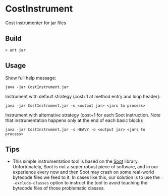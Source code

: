 # CostInstrument
Cost instrumenter for jar files

## Build
```
> ant jar
```

## Usage
Show full help message:
```
java -jar CostInstrument.jar
```
Instrument with default strategy (cost+1 at method entry and loop header):
```
java -jar CostInstrument.jar -o <output jar> <jars to process>
```
Instrument with alternative strategy (cost+1 for each Soot instruction. Note that instrumentation happens only at the end of each basic block):
```
java -jar CostInstrument.jar -s HEAVY -o <output jar> <jars to process>
```

## Tips

- This simple instrumentation tool is based on the [Soot](https://github.com/Sable/soot) library. Unfortunately, Soot is not a super robust piece of software, and in our experience every now and then Soot may crash on some real-world bytecode files we feed to it. In cases like this, our solution is to use the `--exclude-classes` option to instruct the tool to avoid touching the bytecode files of those problematic classes. 
